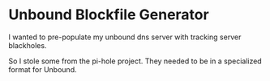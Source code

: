 # Unbound Blockfile Generator

I wanted to pre-populate my unbound dns server with tracking server blackholes.

So I stole some from the pi-hole project. They needed to be in a specialized format for Unbound.
